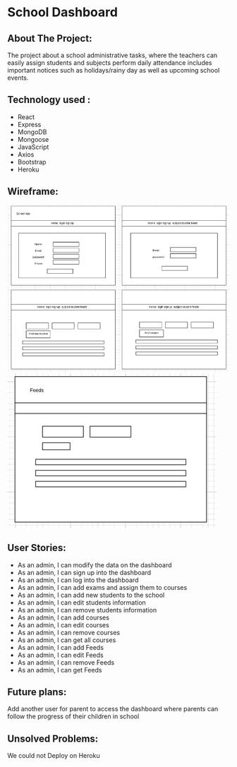 # School Dashboard

## About The Project:
 The project about a school administrative tasks, where the teachers can easily assign students and subjects perform daily attendance includes important notices such as holidays/rainy day as well as upcoming school events.​

## Technology used :
 - React 
 - Express 
 - MongoDB
 - Mongoose 
 - JavaScript
 - Axios 
 - Bootstrap
 - Heroku

## Wireframe:
![School Dashboard wirefram](./w1.PNG)
![School Dashboard wirefram](./w2.PNG)


## User Stories:
- As an admin, I can modify the data on the dashboard
- As an admin, I can sign up into the dashboard
- As an admin, I can log into the dashboard
- As an admin, I can add exams and assign them to courses
- As an admin, I can add new students to the school
- As an admin, I can edit students information
- As an admin, I can remove students information
- As an admin, I can add courses
- As an admin, I can edit courses
- As an admin, I can remove courses
- As an admin, I can get all courses
- As an admin, I can add Feeds
- As an admin, I can edit Feeds
- As an admin, I can remove Feeds 
- As an admin, I can get Feeds 
## Future plans:
 Add another user for parent to access the dashboard where parents can follow the progress of their children in school
## Unsolved Problems:
 We could not  Deploy on Heroku 


